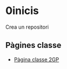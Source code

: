 # 0inicis
Crea un repositori

## Pàgines classe
* [Pàgina classe 2GP](http://arquesm.github.io/2GP/)
